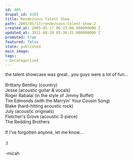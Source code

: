 ```yaml
---
id: 405
drupal_id: 4185
title: Rendezvous Talent Show
path: 2005/05/17/rendezvous-talent-show-2
created_at: 2005-05-17 06:23:00.000000000 Z
updated_at: 2011-08-20 03:36:31.000000000 Z
promoted: true
featured: false
state: published
main_image: 
tags:
- Uncategorized
---
```

the talent showcase was great...you guys were a lot of fun...<br /><br />Brittany Bentley (country)<br />Jesse (acoustic guitar &amp; vocals)<br />Roger Rabalai (in the style of Jimmy Buffet)<br />Tim Edmonds (with the Marryin' Your Cousin Song)<br />Blake (hard-hitting acoustic rock)<br />July (acoustic originals)<br />Fletcher's Grove (acoustic 3-piece)<br />The Redding Brothers<br /><br />If I've forgotten anyone, let me know...<br /><br />:)<br /><br />-micah
